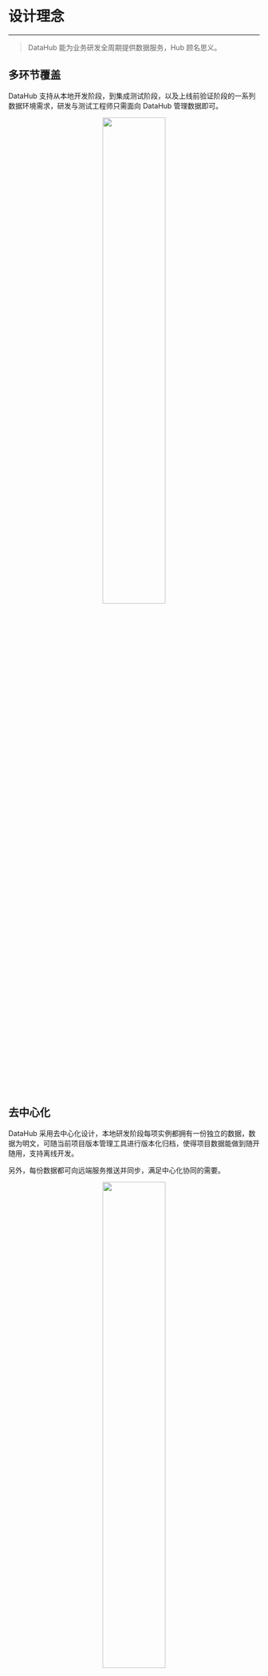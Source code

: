 # 设计理念

---

> DataHub 能为业务研发全周期提供数据服务，Hub 顾名思义。

## 多环节覆盖

DataHub 支持从本地开发阶段，到集成测试阶段，以及上线前验证阶段的一系列数据环境需求，研发与测试工程师只需面向 DataHub 管理数据即可。

<div align="center">
  <img src="https://wx4.sinaimg.cn/large/6d308bd9gy1fokqvum2gsj20s10l70vh.jpg" width="50%" />
</div>

## 去中心化

DataHub 采用去中心化设计，本地研发阶段每项实例都拥有一份独立的数据，数据为明文，可随当前项目版本管理工具进行版本化归档，使得项目数据能做到随开随用，支持离线开发。

另外，每份数据都可向远端服务推送并同步，满足中心化协同的需要。

<div align="center">
  <img src="https://wx3.sinaimg.cn/large/6d308bd9gy1fokxgydf80j20np0cr0ts.jpg" width="50%" />
</div>

## 数据流动管理

DataHub 采用单向数据流动的原则，使当前项目下的数据状态及时变更。

<div align="center">
  <img src="https://wx1.sinaimg.cn/large/6d308bd9gy1fokxgywfajj20mx0g0wfj.jpg" width="50%" />
</div>

## 文档一致性

DataHub 将 Mock 数据与字段描述整合处理，自动生成接口文档。使得文档能够与交互字段随时保持一致。

<div align="center">
  <img src="https://ws1.sinaimg.cn/large/bceaad1fly1fwkm6c8rh3j22a41g8jzd.jpg" width="75%" />
</div>

## 场景管理

DataHub 采用多场景设计，能够根据场景名称进行数据分组，同时提供了场景数据的增、删、改，可以通过 DataHub 的面板界面进行操作。

Datahub 可以定义动态路径，底层使用的是 [path-to-regexp](https://github.com/pillarjs/path-to-regexp) 。

| DataHub API 定义 | 匹配的 URL 路径      |
| ----             | ----                 |
| api1/books       | api1/books           |
| api2/:foo/:bar   | api2/group/project   |
| api3/:id         | api3/fred            |
| api3/:id         | api3/baz             |

<div align="center">
  <img src="https://ws1.sinaimg.cn/large/bceaad1fly1fwkm6bxcllj22a41g848i.jpg" width="75%" />
</div>

## 快照录入

DataHub 兼备代理功能，会将最近请求的实时响应保存下来，便于归档。也就是说你可以通过已归档的快照随时复现当时的场景。

<div align="center">
  <img src="https://ws1.sinaimg.cn/large/bceaad1fly1fwkm6ati9ij21kw13ado5.jpg" width="75%" />
</div>

## 实验特性 - 导入导出

### 打开导入导出功能

<div align="center">
  <img src="https://ws1.sinaimg.cn/large/bceaad1fly1fwkm6dmyoij22b21i8gwb.jpg" width="75%" />
</div>

### 导入导出项目数据

<div align="center">
  <img src="https://ws1.sinaimg.cn/large/bceaad1fly1fwkm6d422ij22a41g8447.jpg" width="75%" />
</div>

### 导入导出接口数据

<div align="center">
  <img src="https://ws1.sinaimg.cn/large/bceaad1fly1fwkm6ctlipj22a41g8484.jpg" width="75%" />
</div>


[更多请到 Macaca 官网](//macacajs.github.io/datahub)
